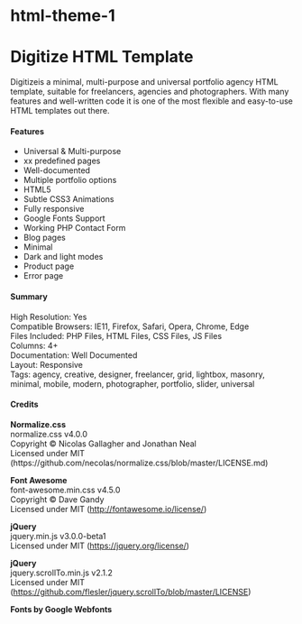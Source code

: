 # html-theme-1
<h1>Digitize HTML Template</h2>

Digitizeis a minimal, multi-purpose and universal portfolio agency HTML template, suitable for freelancers, agencies and photographers. With many features and well-written code it is one of the most flexible and easy-to-use HTML templates out there.

<h4>Features</h4>
<ul>
<li>Universal & Multi-purpose</li>
<li>xx predefined pages</li>
<li>Well-documented</li>
<li>Multiple portfolio options</li>
<li>HTML5</li>
<li>Subtle CSS3 Animations</li>
<li>Fully responsive</li>
<li>Google Fonts Support</li>
<li>Working PHP Contact Form</li>
<li>Blog pages</li>
<li>Minimal</li>
<li>Dark and light modes</li>
<li>Product page</li>
<li>Error page</li>
</ul>

<h4>Summary</h4>
High Resolution: Yes<br>
Compatible Browsers: IE11, Firefox, Safari, Opera, Chrome, Edge<br>
Files Included: PHP Files, HTML Files, CSS Files, JS Files<br>
Columns: 4+<br>
Documentation: Well Documented<br>
Layout: Responsive<br>
Tags: agency, creative, designer, freelancer, grid, lightbox, masonry, minimal, mobile, modern, photographer, portfolio, slider, universal

<h4>Credits</h4>
<strong>Normalize.css</strong><br>
normalize.css v4.0.0<br>
Copyright © Nicolas Gallagher and Jonathan Neal<br>
Licensed under MIT (https://github.com/necolas/normalize.css/blob/master/LICENSE.md)

<strong>Font Awesome</strong><br>
font-awesome.min.css v4.5.0<br>
Copyright © Dave Gandy<br>
Licensed under MIT (http://fontawesome.io/license/)

<strong>jQuery</strong><br>
jquery.min.js v3.0.0-beta1<br>
Licensed under MIT (https://jquery.org/license/)

<strong>jQuery</strong><br>
jquery.scrollTo.min.js v2.1.2<br>
Licensed under MIT (https://github.com/flesler/jquery.scrollTo/blob/master/LICENSE)

<strong>Fonts by Google Webfonts</strong>
